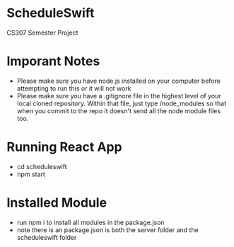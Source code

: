 # ScheduleSwift
CS307 Semester Project

# Imporant Notes
* Please make sure you have node.js installed on your computer before attempting to run this or it will not work
* Please make sure you have a .gitignore file in the highest level of your local cloned repository. Within that file, just type /node_modules so that when you commit to the repo it doesn't send all the node module files too.

# Running React App
* cd scheduleswift
* npm start

# Installed Module
* run npm i to install all modules in the package.json
* note there is an package.json is both the server folder and the scheduleswift folder
